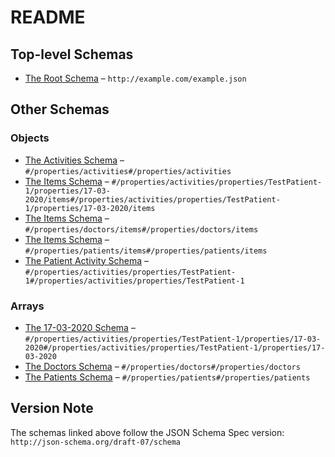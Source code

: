 # README

## Top-level Schemas

-   [The Root Schema](./firebase_final.md "The root schema comprises the entire JSON document") – `http://example.com/example.json`

## Other Schemas

### Objects

-   [The Activities Schema](./firebase_final-properties-the-activities-schema.md "The activities object stores all activities for all patient") – `#/properties/activities#/properties/activities`
-   [The Items Schema](./firebase_final-properties-the-activities-schema-properties-the-patient-activity-schema-properties-the-17-03-2020-schema-the-items-schema.md "Each activity can be listed under a date") – `#/properties/activities/properties/TestPatient-1/properties/17-03-2020/items#/properties/activities/properties/TestPatient-1/properties/17-03-2020/items`
-   [The Items Schema](./firebase_final-properties-the-doctors-schema-the-items-schema.md "An explanation about the purpose of this instance") – `#/properties/doctors/items#/properties/doctors/items`
-   [The Items Schema](./firebase_final-properties-the-patients-schema-the-items-schema.md "An explanation about the purpose of this instance") – `#/properties/patients/items#/properties/patients/items`
-   [The Patient Activity Schema](./firebase_final-properties-the-activities-schema-properties-the-patient-activity-schema.md "Patient activities are added using the IDs of the patients") – `#/properties/activities/properties/TestPatient-1#/properties/activities/properties/TestPatient-1`

### Arrays

-   [The 17-03-2020 Schema](./firebase_final-properties-the-activities-schema-properties-the-patient-activity-schema-properties-the-17-03-2020-schema.md "A date to hold activities of the user") – `#/properties/activities/properties/TestPatient-1/properties/17-03-2020#/properties/activities/properties/TestPatient-1/properties/17-03-2020`
-   [The Doctors Schema](./firebase_final-properties-the-doctors-schema.md "An explanation about the purpose of this instance") – `#/properties/doctors#/properties/doctors`
-   [The Patients Schema](./firebase_final-properties-the-patients-schema.md "An explanation about the purpose of this instance") – `#/properties/patients#/properties/patients`

## Version Note

The schemas linked above follow the JSON Schema Spec version: `http://json-schema.org/draft-07/schema`
